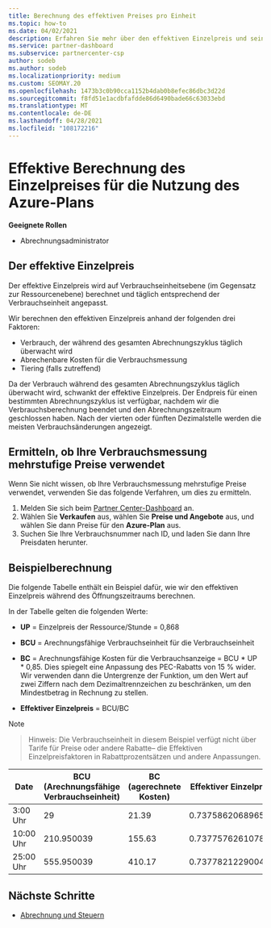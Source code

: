 ```yaml
---
title: Berechnung des effektiven Preises pro Einheit
ms.topic: how-to
ms.date: 04/02/2021
description: Erfahren Sie mehr über den effektiven Einzelpreis und seine Berechnung. Dieser Artikel enthält auch eine Beispielberechnung.
ms.service: partner-dashboard
ms.subservice: partnercenter-csp
author: sodeb
ms.author: sodeb
ms.localizationpriority: medium
ms.custom: SEOMAY.20
ms.openlocfilehash: 1473b3c0b90cca1152b4dab0b8efec86dbc3d22d
ms.sourcegitcommit: f8fd51e1acdbfafdde86d6490bade66c63033ebd
ms.translationtype: MT
ms.contentlocale: de-DE
ms.lasthandoff: 04/28/2021
ms.locfileid: "108172216"
---
```

# <a name="effective-unit-price-calculation-for-azure-plan-consumption"></a>Effektive Berechnung des Einzelpreises für die Nutzung des Azure-Plans

**Geeignete Rollen**

- Abrechnungsadministrator

## <a name="the-effective-unit-price"></a>Der effektive Einzelpreis

Der effektive Einzelpreis wird auf Verbrauchseinheitsebene (im Gegensatz zur Ressourcenebene) berechnet und täglich entsprechend der Verbrauchseinheit angepasst.

Wir berechnen den effektiven Einzelpreis anhand der folgenden drei Faktoren:

- Verbrauch, der während des gesamten Abrechnungszyklus täglich überwacht wird
- Abrechenbare Kosten für die Verbrauchsmessung
- Tiering (falls zutreffend)

Da der Verbrauch während des gesamten Abrechnungszyklus täglich überwacht wird, schwankt der effektive Einzelpreis. Der Endpreis für einen bestimmten Abrechnungszyklus ist verfügbar, nachdem wir die Verbrauchsberechnung beendet und den Abrechnungszeitraum geschlossen haben. Nach der vierten oder fünften Dezimalstelle werden die meisten Verbrauchsänderungen angezeigt.

## <a name="find-out-whether-your-meter-uses-tiered-pricing"></a>Ermitteln, ob Ihre Verbrauchsmessung mehrstufige Preise verwendet

Wenn Sie nicht wissen, ob Ihre Verbrauchsmessung mehrstufige Preise verwendet, verwenden Sie das folgende Verfahren, um dies zu ermitteln. 

1. Melden Sie sich beim [Partner Center-Dashboard](https://partner.microsoft.com/dashboard/) an.
2. Wählen Sie **Verkaufen** aus, wählen Sie **Preise und Angebote** aus, und wählen Sie dann Preise für den **Azure-Plan** aus.
3. Suchen Sie Ihre Verbrauchsnummer nach ID, und laden Sie dann Ihre Preisdaten herunter. 

## <a name="sample-calculation"></a>Beispielberechnung

Die folgende Tabelle enthält ein Beispiel dafür, wie wir den effektiven Einzelpreis während des Öffnungszeitraums berechnen.

In der Tabelle gelten die folgenden Werte: 

- **UP** = Einzelpreis der Ressource/Stunde = 0,868

- **BCU** = Arechnungsfähige Verbrauchseinheit für die Verbrauchseinheit

- **BC** = Arechnungsfähige Kosten für die Verbrauchsanzeige = BCU * UP * 0,85. Dies spiegelt eine Anpassung des PEC-Rabatts von 15 % wider. Wir verwenden dann die Untergrenze der Funktion, um den Wert auf zwei Ziffern nach dem Dezimaltrennzeichen zu beschränken, um den Mindestbetrag in Rechnung zu stellen. 

- **Effektiver Einzelpreis** = BCU/BC

>[!NOTE]

>Hinweis: Die Verbrauchseinheit in diesem Beispiel verfügt nicht über Tarife für Preise oder andere Rabatte– die Effektiven Einzelpreisfaktoren in Rabattprozentsätzen und andere Anpassungen.


| Date | BCU (Arechnungsfähige Verbrauchseinheit) | BC (agerechnete Kosten) | Effektiver Einzelpreis |
| ------ | ----------- | ----------- | ----------- |  
| 3:00 Uhr | 29 | 21.39 | 0.737586206896552 |
| 10:00 Uhr | 210.950039 | 155.63 | 0.737757626107858 |
| 25:00 Uhr | 555.950039 | 410.17 | 0.737782122900436 |

## <a name="next-steps"></a>Nächste Schritte

- [Abrechnung und Steuern](billing.md)
